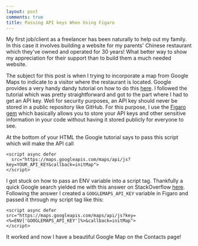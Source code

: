 ```yaml
---
layout: post
comments: true
title: Passing API keys When Using Figaro
---
```


My first job/client as a freelancer has been naturally to help out my family. In this case it involves building a website for my parents' Chinese restaurant which they've owned and operated for 30 years! What better way to show my appreciation for their support than to build them a much needed website.

The subject for this post is when I trying to incorporate a map from Google Maps to indicate to a visitor where the restaurant is located. Google provides a very handy dandy tutorial on how to do this [here](https://developers.google.com/maps/documentation/javascript/adding-a-google-map). I followed the tutorial which was pretty straightforward and got to the part where I had to get an API key. Well for security purposes, an API key should never be stored in a public repository like GitHub. For this purpose, I use the [Figaro gem](https://github.com/laserlemon/figaro) which basically allows you to store your API keys and other sensitive information in your code without having it stored publicly for everyone to see.

At the bottom of your HTML the Google tutorial says to pass this script which will make the API call
```
<script async defer
  src="https://maps.googleapis.com/maps/api/js?key=YOUR_API_KEY&callback=initMap">
</script>
```
I got stuck on how to pass an ENV variable into a script tag. Thankfully a quick Google search yielded me with this answer on StackOverflow [here](https://stackoverflow.com/questions/36415073/how-to-pass-an-env-variable-into-script-tag). Following the answer I created a `GOOGLEMAPS_API_KEY` variable in Figaro and passed it through my script tag like this:
```
<script async defer
src="https://maps.googleapis.com/maps/api/js?key=<%=ENV['GOOGLEMAPS_API_KEY']%>&callback=initMap">
</script>
```
It worked and now I have a beautiful Google Map on the Contacts page!
